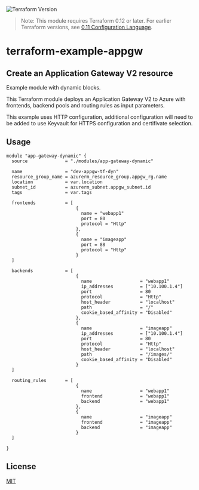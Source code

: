 ![Terraform Version](https://img.shields.io/badge/tf-%3E%3D0.12.0-blue.svg)

> Note: This module requires Terraform 0.12 or later. For earlier Terraform versions, see [0.11 Configuration Language](https://www.terraform.io/docs/configuration-0-11/index.html).

# terraform-example-appgw

## Create an Application Gateway V2 resource

Example module with dynamic blocks.

This Terraform module deploys an Application Gateway V2 to Azure with frontends, backend pools and routing rules as input parameters.

This example uses HTTP configuration, additional configuration will need to be added to use Keyvault for HTTPS configuration and certifivate selection.

## Usage

```hcl
module "app-gateway-dynamic" {
  source              = "./modules/app-gateway-dynamic"

  name                = "dev-appgw-tf-dyn"
  resource_group_name = azurerm_resource_group.appgw_rg.name
  location            = var.location
  subnet_id           = azurerm_subnet.appgw_subnet.id
  tags                = var.tags

  frontends           = [
                          {
                            name = "webapp1"
                            port = 80
                            protocol = "Http"
                          },
                          {
                            name = "imageapp"
                            port = 88
                            protocol = "Http"
                          }
  ]

  backends            = [
                          {
                            name                  = "webapp1"
                            ip_addresses          = ["10.100.1.4"]
                            port                  = 80
                            protocol              = "Http"
                            host_header           = "localhost"
                            path                  = "/"
                            cookie_based_affinity = "Disabled"
                          },
                          {
                            name                  = "imageapp"
                            ip_addresses          = ["10.100.1.4"]
                            port                  = 80
                            protocol              = "Http"
                            host_header           = "localhost"
                            path                  = "/images/"
                            cookie_based_affinity = "Disabled"
                          }
  ]

  routing_rules       = [
                          {
                            name                  = "webapp1"
                            frontend              = "webapp1"
                            backend               = "webapp1"
                          },
                          {
                            name                  = "imageapp"
                            frontend              = "imageapp"
                            backend               = "imageapp"
                          }
  ]

}
```

## License

[MIT](LICENSE)